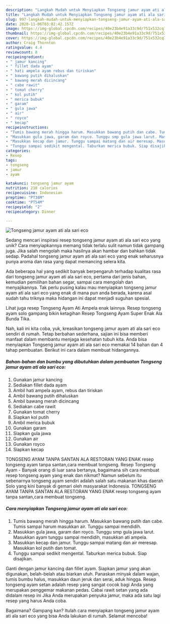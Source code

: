 ```yaml
---
description: "Langkah Mudah untuk Menyiapkan Tongseng jamur ayam ati ala sari eco yang Bikin Ngiler"
title: "Langkah Mudah untuk Menyiapkan Tongseng jamur ayam ati ala sari eco yang Bikin Ngiler"
slug: 997-langkah-mudah-untuk-menyiapkan-tongseng-jamur-ayam-ati-ala-sari-eco-yang-bikin-ngiler
date: 2020-11-06T03:02:42.157Z
image: https://img-global.cpcdn.com/recipes/40e23b4e91a33c9d/751x532cq70/tongseng-jamur-ayam-ati-ala-sari-eco-foto-resep-utama.jpg
thumbnail: https://img-global.cpcdn.com/recipes/40e23b4e91a33c9d/751x532cq70/tongseng-jamur-ayam-ati-ala-sari-eco-foto-resep-utama.jpg
cover: https://img-global.cpcdn.com/recipes/40e23b4e91a33c9d/751x532cq70/tongseng-jamur-ayam-ati-ala-sari-eco-foto-resep-utama.jpg
author: Craig Thornton
ratingvalue: 4.4
reviewcount: 8
recipeingredient:
- " jamur kancing"
- " fillet dada ayam"
- " hati ampela ayam rebus dan tiriskan"
- " bawang putih dihaluskan"
- " bawang merah dicincang"
- " cabe rawit"
- " tomat cherry"
- " kol putih"
- " merica bubuk"
- " garam"
- " gula jawa"
- " air"
- " royco"
- " kecap"
recipeinstructions:
- "Tumis bawang merah hingga harum. Masukkan bawang putih dan cabe. Tumis sampai harum masukkan air. Tunggu sampai mendidih."
- "Masukkan gula jawa, garam dan royco. Tunggu smp gula jawa larut. Masukkan ayam tunggu sampai mendidih, masukkan ati ampela."
- "Masukkan kecap dan jamur. Tunggu sampai matang dan air meresap. Masukkan kol putih dan tomat."
- "Tunggu sampai sedikit mengental. Taburkan merica bubuk. Siap disajikan."
categories:
- Resep
tags:
- tongseng
- jamur
- ayam

katakunci: tongseng jamur ayam 
nutrition: 218 calories
recipecuisine: Indonesian
preptime: "PT38M"
cooktime: "PT54M"
recipeyield: "2"
recipecategory: Dinner

---
```



![Tongseng jamur ayam ati ala sari eco](https://img-global.cpcdn.com/recipes/40e23b4e91a33c9d/751x532cq70/tongseng-jamur-ayam-ati-ala-sari-eco-foto-resep-utama.jpg)

Sedang mencari inspirasi resep tongseng jamur ayam ati ala sari eco yang unik? Cara menyiapkannya memang tidak terlalu sulit namun tidak gampang juga. Jika salah mengolah maka hasilnya akan hambar dan bahkan tidak sedap. Padahal tongseng jamur ayam ati ala sari eco yang enak seharusnya punya aroma dan rasa yang dapat memancing selera kita.

Ada beberapa hal yang sedikit banyak berpengaruh terhadap kualitas rasa dari tongseng jamur ayam ati ala sari eco, pertama dari jenis bahan, kemudian pemilihan bahan segar, sampai cara mengolah dan menyajikannya. Tak perlu pusing kalau mau menyiapkan tongseng jamur ayam ati ala sari eco yang enak di mana pun anda berada, karena asal sudah tahu triknya maka hidangan ini dapat menjadi suguhan spesial.

Lihat juga resep Tongseng Ayam Ati Ampela enak lainnya. Resep tongseng ayam solo gampang bikin ketagihan Resep Tongseng Ayam Super Enak Ala Bunda Tika.


Nah, kali ini kita coba, yuk, kreasikan tongseng jamur ayam ati ala sari eco sendiri di rumah. Tetap berbahan sederhana, sajian ini bisa memberi manfaat dalam membantu menjaga kesehatan tubuh kita. Anda bisa menyiapkan Tongseng jamur ayam ati ala sari eco memakai 14 bahan dan 4 tahap pembuatan. Berikut ini cara dalam membuat hidangannya.

<!--inarticleads1-->

##### Bahan-bahan dan bumbu yang dibutuhkan dalam pembuatan Tongseng jamur ayam ati ala sari eco:

1. Gunakan  jamur kancing
1. Sediakan  fillet dada ayam
1. Ambil  hati ampela ayam, rebus dan tiriskan
1. Ambil  bawang putih dihaluskan
1. Ambil  bawang merah dicincang
1. Sediakan  cabe rawit
1. Gunakan  tomat cherry
1. Siapkan  kol putih
1. Ambil  merica bubuk
1. Gunakan  garam
1. Siapkan  gula jawa
1. Gunakan  air
1. Gunakan  royco
1. Siapkan  kecap


TONGSENG AYAM TANPA SANTAN ALA RESTORAN YANG ENAK resep tongseng ayam tanpa santan,cara membuat tongseng. Resep Tongseng Ayam - Banyak orang di luar sana bertanya, bagaimana sih cara membuat resep tongseng ayam yang enak dan nikmat? Namun sebelum itu sebenarnya tongseng ayam sendiri adalah salah satu makanan khas daerah Solo yang kini banyak di gemari oleh masyarakat Indonesia. TONGSENG AYAM TANPA SANTAN ALA RESTORAN YANG ENAK resep tongseng ayam tanpa santan,cara membuat tongseng. 

<!--inarticleads2-->

##### Cara menyiapkan Tongseng jamur ayam ati ala sari eco:

1. Tumis bawang merah hingga harum. Masukkan bawang putih dan cabe. Tumis sampai harum masukkan air. Tunggu sampai mendidih.
1. Masukkan gula jawa, garam dan royco. Tunggu smp gula jawa larut. Masukkan ayam tunggu sampai mendidih, masukkan ati ampela.
1. Masukkan kecap dan jamur. Tunggu sampai matang dan air meresap. Masukkan kol putih dan tomat.
1. Tunggu sampai sedikit mengental. Taburkan merica bubuk. Siap disajikan.


Ganti dengan jamur kancing dan fillet ayam. Siapkan jamur yang akan digunakan, belah-belah atau biarkan utuh. Panaskan minyak dalam wajan, tumis bumbu halus, masukkan daun jeruk dan serai, aduk hingga. Resep tongseng ayam setan adalah resep yang sangat cocok bagi Anda yang merupakan penggemar makanan pedas. Cabai rawit setan yang ada didalam resep ini Jika Anda merupakan penyuka jamur, maka ada satu lagi resep yang harus Anda coba. 

Bagaimana? Gampang kan? Itulah cara menyiapkan tongseng jamur ayam ati ala sari eco yang bisa Anda lakukan di rumah. Selamat mencoba!
